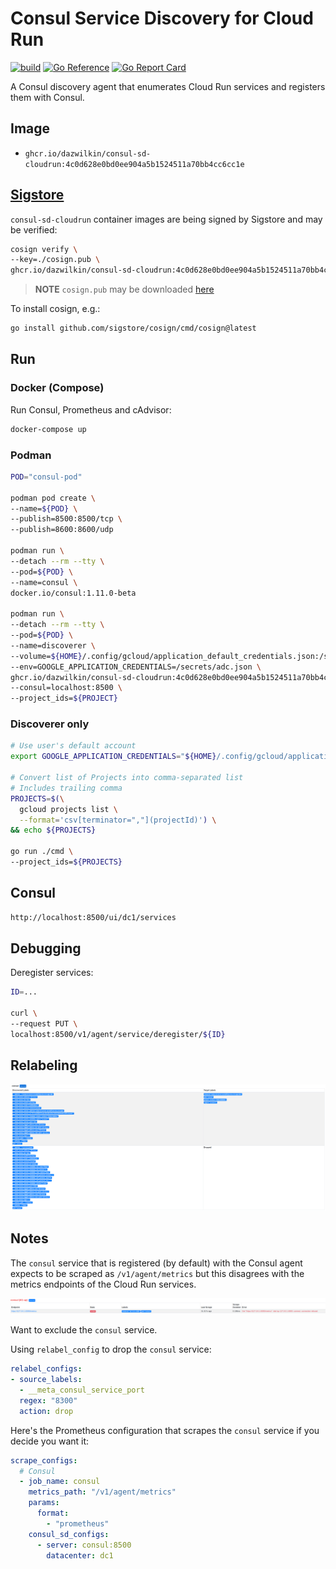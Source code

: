# Consul Service Discovery for Cloud Run

[![build](https://github.com/DazWilkin/consul-sd-cloudrun/actions/workflows/build.yaml/badge.svg)](https://github.com/DazWilkin/consul-sd-cloudrun/actions/workflows/build.yaml)
[![Go Reference](https://pkg.go.dev/badge/github.com/DazWilkin/consul-sd-cloudrun.svg)](https://pkg.go.dev/github.com/DazWilkin/consul-sd-cloudrun)
[![Go Report Card](https://goreportcard.com/badge/github.com/dazwilkin/consul-sd-cloudrun)](https://goreportcard.com/report/github.com/dazwilkin/consul-sd-cloudrun)

A Consul discovery agent that enumerates Cloud Run services and registers them with Consul.

## Image

+ `ghcr.io/dazwilkin/consul-sd-cloudrun:4c0d628e0bd0ee904a5b1524511a70bb4cc6cc1e`

## [Sigstore](https://www.sigstore.dev/)

`consul-sd-cloudrun` container images are being signed by Sigstore and may be verified:

```bash
cosign verify \
--key=./cosign.pub \
ghcr.io/dazwilkin/consul-sd-cloudrun:4c0d628e0bd0ee904a5b1524511a70bb4cc6cc1e
```

> **NOTE** `cosign.pub` may be downloaded [here](./cosign.pub)

To install cosign, e.g.:

```bash
go install github.com/sigstore/cosign/cmd/cosign@latest
```

## Run

### Docker (Compose)

Run Consul, Prometheus and cAdvisor:

```bash
docker-compose up
```

### Podman

```bash
POD="consul-pod"

podman pod create \
--name=${POD} \
--publish=8500:8500/tcp \
--publish=8600:8600/udp 

podman run \
--detach --rm --tty \
--pod=${POD} \
--name=consul \
docker.io/consul:1.11.0-beta

podman run \
--detach --rm --tty \
--pod=${POD} \
--name=discoverer \
--volume=${HOME}/.config/gcloud/application_default_credentials.json:/secrets/adc.json \
--env=GOOGLE_APPLICATION_CREDENTIALS=/secrets/adc.json \
ghcr.io/dazwilkin/consul-sd-cloudrun:4c0d628e0bd0ee904a5b1524511a70bb4cc6cc1e \
--consul=localhost:8500 \
--project_ids=${PROJECT}
```

### Discoverer only

```bash
# Use user's default account
export GOOGLE_APPLICATION_CREDENTIALS="${HOME}/.config/gcloud/application_default_credentials.json"

# Convert list of Projects into comma-separated list
# Includes trailing comma
PROJECTS=$(\
  gcloud projects list \
  --format='csv[terminator=","](projectId)') \
&& echo ${PROJECTS}

go run ./cmd \
--project_ids=${PROJECTS}
```

## Consul

```bash
http://localhost:8500/ui/dc1/services
```


## Debugging

Deregister services:

```bash
ID=...

curl \
--request PUT \
localhost:8500/v1/agent/service/deregister/${ID}
```

## Relabeling

![relabeling](/images/relabeling.png)

## Notes

The `consul` service that is registered (by default) with the Consul agent expects to be scraped as `/v1/agent/metrics` but this disagrees with the metrics endpoints of the Cloud Run services.

![`consul` service](/images/consulservice.png)

Want to exclude the `consul` service.

Using `relabel_config` to drop the `consul` service:

```YAML
relabel_configs:
- source_labels:
  - __meta_consul_service_port
  regex: "8300"
  action: drop
```

Here's the Prometheus configuration that scrapes the `consul` service if you decide you want it:

```YAML
scrape_configs:
  # Consul
  - job_name: consul
    metrics_path: "/v1/agent/metrics"
    params:
      format:
        - "prometheus"
    consul_sd_configs:
      - server: consul:8500
        datacenter: dc1
```